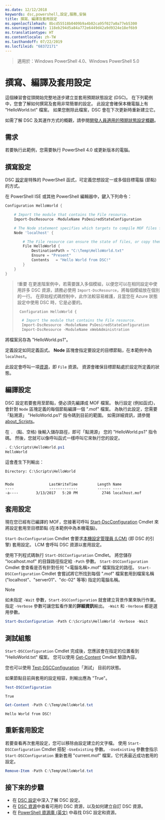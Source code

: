 ```yaml
---
ms.date: 12/12/2018
keywords: dsc,powershell,設定,服務,安裝
title: 撰寫、編譯及套用設定
ms.openlocfilehash: 8bcd55518b0409b9a4b02ca95f027a0a77eb5300
ms.sourcegitcommit: 118eb294d5a84a772e6449d42a9d9324e18ef6b9
ms.translationtype: HT
ms.contentlocale: zh-TW
ms.lasthandoff: 07/22/2019
ms.locfileid: "68372171"
---
```

> 適用於：Windows PowerShell 4.0、Windows PowerShell 5.0

# <a name="write-compile-and-apply-a-configuration"></a>撰寫、編譯及套用設定

這個練習會從頭開始完整地逐步建立並套用預期狀態設定 (DSC)。
在下列範例中，您會了解如何撰寫及套用非常簡單的設定。 此設定會確保本機電腦上有 "HelloWorld.txt" 檔案。 如果您刪除此檔案，DSC 會在下次更新時重新建立它。

如需了解 DSC 及其運作方式的概觀，請參閱[開發人員適用的預期狀態設定概觀](../overview/overview.md)。

## <a name="requirements"></a>需求

若要執行此範例，您需要執行 PowerShell 4.0 或更新版本的電腦。

## <a name="write-the-configuration"></a>撰寫設定

DSC [設定](configurations.md)是特殊的 PowerShell 函式，可定義您想設定一或多個目標電腦 (節點) 的方式。

在 PowerShell ISE 或其他 PowerShell 編輯器中，鍵入下列命令：

```powershell
Configuration HelloWorld {

    # Import the module that contains the File resource.
    Import-DscResource -ModuleName PsDesiredStateConfiguration

    # The Node statement specifies which targets to compile MOF files for, when this configuration is executed.
    Node 'localhost' {

        # The File resource can ensure the state of files, or copy them from a source to a destination with persistent updates.
        File HelloWorld {
            DestinationPath = "C:\Temp\HelloWorld.txt"
            Ensure = "Present"
            Contents   = "Hello World from DSC!"
        }
    }
}
```

> !重要 在更進階案例中，若需要匯入多個模組，以便您可以在相同設定中使用許多 DSC 資源，請務必使用 `Import-DscResource`，將每個模組放在個別的一行。
> 在原始程式碼控制中，此作法較容易維護，且當您在 Azure 狀態設定中使用 DSC 時，它是必要的。
>
> ```powershell
>  Configuration HelloWorld {
>
>   # Import the module that contains the File resource.
>   Import-DscResource -ModuleName PsDesiredStateConfiguration
>   Import-DscResource -ModuleName xWebAdministration
>
> ```

將檔案另存為 "HelloWorld.ps1"。

定義設定如同定義函式。 **Node** 區塊會指定要設定的目標節點，在本範例中為 `localhost`。

此設定會呼叫一項[資源](../resources/resources.md)，即 `File` 資源。 資源會確保目標節點處於設定所定義的狀態。

## <a name="compile-the-configuration"></a>編譯設定

DSC 設定若要套用至節點，便必須先編譯成 MOF 檔案。
執行設定 (例如函式)，會針對 `Node` 區塊定義的每個節點編譯一個 ".mof" 檔案。
為執行此設定，您需要「點溯源」  "HelloWorld.ps1" 指令碼到目前的範圍。
如需詳細資訊，請參閱 [about_Scripts](/powershell/module/microsoft.powershell.core/about/about_scripts?view=powershell-6#script-scope-and-dot-sourcing)。

<!-- markdownlint-disable MD038 -->
在 `. ` (點、空格) 後輸入儲存路徑，即可「點溯源」  您的 "HelloWorld.ps1" 指令碼。 然後，您就可以像呼叫函式一樣呼叫它來執行您的設定。
<!-- markdownlint-enable MD038 -->

```powershell
. C:\Scripts\HelloWorld.ps1
HelloWorld
```

這會產生下列輸出：

```output
Directory: C:\Scripts\HelloWorld


Mode                LastWriteTime         Length Name
----                -------------         ------ ----
-a----        3/13/2017   5:20 PM           2746 localhost.mof
```

## <a name="apply-the-configuration"></a>套用設定

現在您已經有已編譯的 MOF，您接著可呼叫 [Start-DscConfiguration](/powershell/module/psdesiredstateconfiguration/start-dscconfiguration) Cmdlet 來將設定套用至目標節點 (在本範例中為本機電腦)。

`Start-DscConfiguration` Cmdlet 會要求[本機設定管理員 (LCM)](../managing-nodes/metaConfig.md) (即 DSC 的引擎) 套用設定。
LCM 會呼叫 DSC 資源以套用設定。

使用下列程式碼執行 `Start-DSCConfiguration` Cmdlet。 將您儲存 "localhost.mof" 的目錄路徑指定給 `-Path` 參數。 `Start-DSCConfiguration` Cmdlet 會查看是否有針對任何 "\<電腦名稱\>.mof" 檔案指定的路徑。 `Start-DSCConfiguration` Cmdlet 會嘗試將它所找到每個 ".mof" 檔案套用到檔案名稱 ("localhost"、"server01"、"dc-02" 等等) 指定的電腦名稱。

> [!NOTE]
> 如未指定 `-Wait` 參數，`Start-DSCConfiguration` 就會建立背景作業來執行作業。 指定 `-Verbose` 參數可讓您監看作業的**詳細資訊**輸出。 `-Wait` 和 `-Verbose` 都是選用參數。

```powershell
Start-DscConfiguration -Path C:\Scripts\HelloWorld -Verbose -Wait
```

## <a name="test-the-configuration"></a>測試組態

`Start-DSCConfiguration` Cmdlet 完成後，您應該會在指定的位置看到 "HelloWorld.txt" 檔案。 您可以使用 [Get-Content](/powershell/module/microsoft.powershell.management/get-content) Cmdlet 驗證內容。

您也可以使用 [Test-DSCConfiguration](/powershell/module/psdesiredstateconfiguration/Test-DSCConfiguration)「測試」  目前的狀態。

如果節點目前與套用的設定相容，則輸出應為 "True"。

```powershell
Test-DSCConfiguration
```

```output
True
```

```powershell
Get-Content -Path C:\Temp\HelloWorld.txt
```

```output
Hello World from DSC!
```

## <a name="re-applying-the-configuration"></a>重新套用設定

若要查看再次套用設定，您可以移除由設定建立的文字檔。 使用 `Start-DSCConfiguration` Cmdlet 搭配 `-UseExisting` 參數。 `-UseExisting` 參數會指示 `Start-DSCConfiguration` 重新套用 "current.mof" 檔案，它代表最近成功套用的設定。

```powershell
Remove-Item -Path C:\Temp\HelloWorld.txt
```

## <a name="next-steps"></a>接下來的步驟

- 在 [DSC 設定](configurations.md)中深入了解 DSC 設定。
- 在 [DSC 資源](../resources/resources.md)中查看可用的 DSC 資源，以及如何建立自訂 DSC 資源。
- 在 [PowerShell 資源庫 (英文)](https://www.powershellgallery.com/) 中尋找 DSC 設定和資源。
